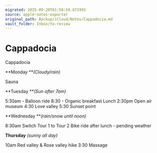 ```yaml
---
migrated: 2025-09-20T01:58:50.871993
source: apple-notes-exporter
original_path: Backup/iCloud/Notes/Cappadocia.md
vault_folder: Inbox/to-review
---
```

# Cappadocia

Cappadocia

**Monday ***(Cloudy/rain)*

Sauna 

**Tuesday ***(Sun after 7am)*

5:30am - Balloon ride
8:30 - Organic breakfast
Lunch
2:30pm Open air museum 
4:30 Love valley 
5:30 Sunset point

**Wednesday ***(rain/snow until noon)*

8:30am Switch Tour 1 to Tour 2
Bike ride after lunch - pending weather 

**Thursday** *(sunny all day)*

10am Red valley & Rose valley hike
3:30 Massage 
